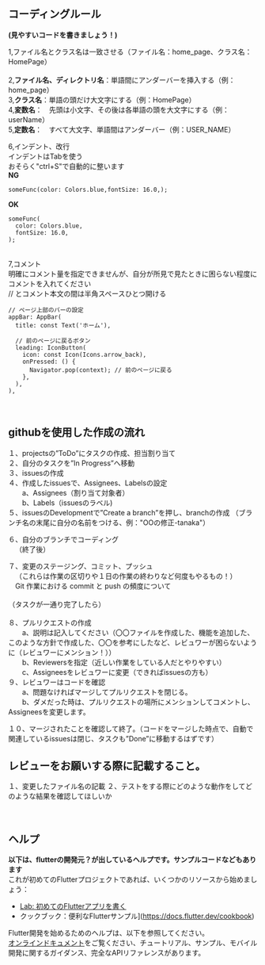 ## コーディングルール  
**(見やすいコードを書きましょう！)**

1,ファイル名とクラス名は一致させる（ファイル名：home_page、クラス名：HomePage）<br>  
2,**ファイル名、ディレクトリ名**：単語間にアンダーバーを挿入する（例：home_page）  
3,**クラス名**：単語の頭だけ大文字にする（例：HomePage）  
4,**変数名**：　先頭は小文字、その後は各単語の頭を大文字にする（例：userName）  
5,**定数名**：　すべて大文字、単語間はアンダーバー（例：USER_NAME）<br>  

6,インデント、改行  
インデントはTabを使う  
おそらく"ctrl+S"で自動的に整います  
**NG**
```
someFunc(color: Colors.blue,fontSize: 16.0,);
```
**OK**
```
someFunc(
  color: Colors.blue,
  fontSize: 16.0,
);
``` 
<br>  
7,コメント<br>
明確にコメント量を指定できませんが、自分が所見で見たときに困らない程度にコメントを入れてください<br>
// とコメント本文の間は半角スペースひとつ開ける  

```  
// ページ上部のバーの設定
appBar: AppBar(
  title: const Text('ホーム'),
  
  // 前のページに戻るボタン
  leading: IconButton(
    icon: const Icon(Icons.arrow_back),
    onPressed: () {
      Navigator.pop(context); // 前のページに戻る
    },
  ),
),
```
<br>  

## githubを使用した作成の流れ
１、projectsの”ToDo”にタスクの作成、担当割り当て  
２、自分のタスクを”In Progress”へ移動  
３、issuesの作成  
４、作成したissuesで、Assignees、Labelsの設定  
&emsp;&emsp;a、Assignees（割り当て対象者）  
&emsp;&emsp;b、Labels（issuesのラベル)  
５、issuesのDevelopmentで”Create a branch”を押し、branchの作成
（ブランチ名の末尾に自分の名前をつける、例："OOの修正-tanaka"）<br>  

６、自分のブランチでコーディング  
&emsp;（終了後）<br>  

７、変更のステージング、コミット、プッシュ  
&emsp;（これらは作業の区切りや１日の作業の終わりなど何度もやるもの！）  
&emsp;Git 作業における commit と push の頻度について<br>  
（タスクが一通り完了したら）<br>  
８、プルリクエストの作成  
&emsp;&emsp;a、説明は記入してください（〇〇ファイルを作成した、機能を追加した、このような方針で作成した、〇〇を参考にしたなど、レビュワーが困らないように（レビュワーにメンション！））  
&emsp;&emsp;b、Reviewersを指定（近しい作業をしている人だとやりやすい）  
&emsp;&emsp;c、Assigneesをレビュワーに変更（できればissuesの方も）  
９、レビュワーはコードを確認  
&emsp;&emsp;a、問題なければマージしてプルリクエストを閉じる。  
&emsp;&emsp;b、ダメだった時は、プルリクエストの場所にメンションしてコメントし、Assigneesを変更します。  

１０、マージされたことを確認して終了。（コードをマージした時点で、自動で関連しているissuesは閉じ、タスクも”Done”に移動するはずです）  

## レビューをお願いする際に記載すること。
１、変更したファイル名の記載
２、テストをする際にどのような動作をしてどのような結果を確認してほしいか

<br>  

## ヘルプ  
**以下は、flutterの開発元？が出しているヘルプです。サンプルコードなどもあります**<br>
これが初めてのFlutterプロジェクトであれば、いくつかのリソースから始めましょう：<br>
- [Lab: 初めてのFlutterアプリを書く](https://docs.flutter.dev/get-started/codelab)<br>
- クックブック：便利なFlutterサンプル](https://docs.flutter.dev/cookbook)<br>

Flutter開発を始めるためのヘルプは、以下を参照してください。<br>
[オンラインドキュメント](https://docs.flutter.dev/)をご覧ください、チュートリアル、サンプル、モバイル開発に関するガイダンス、完全なAPIリファレンスがあります。<br>
